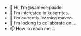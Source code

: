 - 👋 Hi, I’m @sameer-paudel
- 👀 I’m interested in kuberntes.
- 🌱 I’m currently learning maven.
- 💞️ I’m looking to collaborate on ...
- 📫 How to reach me ...

<!---
sameer-paudel/sameer-paudel is a ✨ special ✨ repository because its `README.md` (this file) appears on your GitHub profile.
You can click the Preview link to take a look at your changes.
--->
